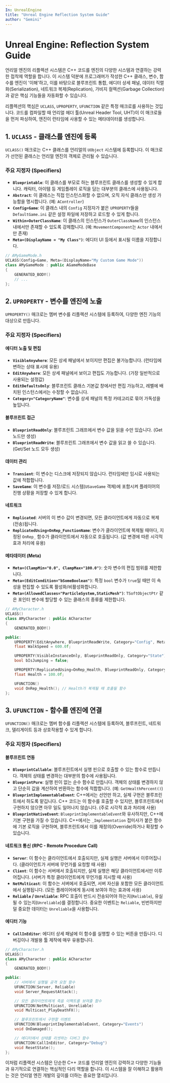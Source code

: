 ```yaml
---
In: UnrealEngine
title: "Unreal Engine Reflection System Guide"
author: "Gemini"
---
```


# Unreal Engine: Reflection System Guide

언리얼 엔진의 리플렉션 시스템은 C++ 코드를 엔진의 다양한 시스템과 연결하는 강력한 접착제 역할을 합니다. 이 시스템 덕분에 프로그래머가 작성한 C++ 클래스, 변수, 함수를 엔진이 '이해'하고, 이를 바탕으로 블루프린트 통합, 에디터 상세 패널, 데이터 직렬화(Serialization), 네트워크 복제(Replication), 가비지 컬렉션(Garbage Collection)과 같은 핵심 기능들을 자동화할 수 있습니다.

리플렉션의 핵심은 `UCLASS`, `UPROPERTY`, `UFUNCTION` 같은 특정 매크로를 사용하는 것입니다. 코드를 컴파일할 때 언리얼 헤더 툴(Unreal Header Tool, UHT)이 이 매크로들을 먼저 파싱하여, 엔진이 런타임에 사용할 수 있는 메타데이터를 생성합니다.

## 1. `UCLASS` - 클래스를 엔진에 등록

`UCLASS()` 매크로는 C++ 클래스를 언리얼의 `UObject` 시스템에 등록합니다. 이 매크로가 선언된 클래스는 언리얼 엔진의 객체로 관리될 수 있습니다.

### 주요 지정자 (Specifiers)

- **`Blueprintable`**: 이 클래스를 부모로 하는 블루프린트 클래스를 생성할 수 있게 합니다. 캐릭터, 아이템 등 게임플레이 로직을 담는 대부분의 클래스에 사용됩니다.
- **`Abstract`**: 이 클래스는 직접 인스턴스화할 수 없으며, 오직 자식 클래스만 생성 가능함을 명시합니다. (예: `AController`)
- **`Config=Game`**: 이 클래스 내의 `Config` 지정자가 붙은 `UPROPERTY`들을 `DefaultGame.ini` 같은 설정 파일에 저장하고 로드할 수 있게 합니다.
- **`Within=OuterClassName`**: 이 클래스의 인스턴스가 `OuterClassName`의 인스턴스 내에서만 존재할 수 있도록 강제합니다. (예: `MovementComponent`는 `Actor` 내에서만 존재)
- **`Meta=(DisplayName = "My Class")`**: 에디터 UI 등에서 표시될 이름을 지정합니다.

```cpp
// AMyGameMode.h
UCLASS(Config=Game, Meta=(DisplayName="My Custom Game Mode"))
class AMyGameMode : public AGameModeBase
{
    GENERATED_BODY()
    // ...
};
```

## 2. `UPROPERTY` - 변수를 엔진에 노출

`UPROPERTY()` 매크로는 멤버 변수를 리플렉션 시스템에 등록하여, 다양한 엔진 기능의 대상으로 만듭니다.

### 주요 지정자 (Specifiers)

#### 에디터 노출 및 편집
- **`VisibleAnywhere`**: 모든 상세 패널에서 보이지만 편집은 불가능합니다. (런타임에 변하는 상태 표시에 유용)
- **`EditAnywhere`**: 모든 상세 패널에서 보이고 편집도 가능합니다. (가장 일반적으로 사용되는 설정값)
- **`EditDefaultsOnly`**: 블루프린트 클래스 기본값 창에서만 편집 가능하고, 레벨에 배치된 인스턴스에서는 수정할 수 없습니다.
- **`Category="CategoryName"`**: 변수를 상세 패널의 특정 카테고리로 묶어 가독성을 높입니다.

#### 블루프린트 접근
- **`BlueprintReadOnly`**: 블루프린트 그래프에서 변수 값을 읽을 수만 있습니다. (Get 노드만 생성)
- **`BlueprintReadWrite`**: 블루프린트 그래프에서 변수 값을 읽고 쓸 수 있습니다. (Get/Set 노드 모두 생성)

#### 데이터 관리
- **`Transient`**: 이 변수는 디스크에 저장되지 않습니다. 런타임에만 임시로 사용되는 값에 적합합니다.
- **`SaveGame`**: 이 변수를 저장/로드 시스템(`USaveGame` 객체)에 포함시켜 플레이어의 진행 상황을 저장할 수 있게 합니다.

#### 네트워크
- **`Replicated`**: 서버의 이 변수 값이 변경되면, 모든 클라이언트에게 자동으로 복제(전송)됩니다.
- **`ReplicatedUsing=OnRep_FunctionName`**: 변수가 클라이언트에 복제될 때마다, 지정된 `OnRep_` 함수가 클라이언트에서 자동으로 호출됩니다. (값 변경에 따른 시각적 효과 처리에 유용)

#### 메타데이터 (Meta)
- **`Meta=(ClampMin="0.0", ClampMax="100.0")`**: 숫자 변수의 편집 범위를 제한합니다.
- **`Meta=(EditCondition="bSomeBoolean")`**: 특정 `bool` 변수가 `true`일 때만 이 속성을 편집할 수 있도록 활성화/비활성화합니다.
- **`Meta=(AllowedClasses="ParticleSystem,StaticMesh")`**: `TSoftObjectPtr` 같은 포인터 변수에 할당할 수 있는 클래스의 종류를 제한합니다.

```cpp
// AMyCharacter.h
UCLASS()
class AMyCharacter : public ACharacter
{
    GENERATED_BODY()

public:
    UPROPERTY(EditAnywhere, BlueprintReadWrite, Category="Config", Meta=(ClampMin="1.0"))
    float WalkSpeed = 600.0f;

    UPROPERTY(VisibleInstanceOnly, BlueprintReadOnly, Category="State")
    bool bIsJumping = false;

    UPROPERTY(ReplicatedUsing=OnRep_Health, BlueprintReadOnly, Category="State", SaveGame)
    float Health = 100.0f;

    UFUNCTION()
    void OnRep_Health(); // Health가 복제될 때 호출될 함수
};
```

## 3. `UFUNCTION` - 함수를 엔진에 연결

`UFUNCTION()` 매크로는 멤버 함수를 리플렉션 시스템에 등록하여, 블루프린트, 네트워크, 델리게이트 등과 상호작용할 수 있게 합니다.

### 주요 지정자 (Specifiers)

#### 블루프린트 연동
- **`BlueprintCallable`**: 블루프린트에서 실행 핀으로 호출할 수 있는 함수로 만듭니다. 객체의 상태를 변경하는 대부분의 함수에 사용됩니다.
- **`BlueprintPure`**: 실행 핀이 없는 순수 함수로 만듭니다. 객체의 상태를 변경하지 않고 단순히 값을 계산하여 반환하는 함수에 적합합니다. (예: `GetHealthPercent()`)
- **`BlueprintImplementableEvent`**: C++에서는 선언만 하고, 실제 구현은 블루프린트에서 하도록 맡깁니다. C++ 코드는 이 함수를 호출할 수 있지만, 블루프린트에서 구현하지 않으면 아무 일도 일어나지 않습니다. (주로 시각적 효과 처리에 사용)
- **`BlueprintNativeEvent`**: `BlueprintImplementableEvent`와 유사하지만, C++에 기본 구현을 가질 수 있습니다. C++에서는 `_Implementation` 접미사가 붙은 함수에 기본 로직을 구현하며, 블루프린트에서 이를 재정의(Override)하거나 확장할 수 있습니다.

#### 네트워크 통신 (RPC - Remote Procedure Call)
- **`Server`**: 이 함수는 클라이언트에서 호출되지만, 실제 실행은 서버에서 이루어집니다. (클라이언트가 서버에 무언가를 요청할 때 사용)
- **`Client`**: 이 함수는 서버에서 호출되지만, 실제 실행은 해당 클라이언트에서만 이루어집니다. (서버가 특정 클라이언트에게 무언가를 지시할 때 사용)
- **`NetMulticast`**: 이 함수는 서버에서 호출되면, 서버 자신을 포함한 모든 클라이언트에서 실행됩니다. (모든 플레이어에게 동시에 보여야 하는 효과에 사용)
- **`Reliable` / `Unreliable`**: RPC 호출이 반드시 전송되어야 하는지(`Reliable`), 유실될 수 있는지(`Unreliable`)를 결정합니다. 중요한 이벤트는 `Reliable`, 빈번하지만 덜 중요한 데이터는 `Unreliable`을 사용합니다.

#### 에디터 기능
- **`CallInEditor`**: 에디터 상세 패널에 이 함수를 실행할 수 있는 버튼을 만듭니다. 디버깅이나 개발용 툴 제작에 매우 유용합니다.

```cpp
// AMyCharacter.h
UCLASS()
class AMyCharacter : public ACharacter
{
    GENERATED_BODY()

public:
    // 서버에서 실행될 공격 요청 함수
    UFUNCTION(Server, Reliable)
    void Server_RequestAttack();

    // 모든 클라이언트에게 죽음 이펙트를 보여줄 함수
    UFUNCTION(NetMulticast, Unreliable)
    void Multicast_PlayDeathFX();

    // 블루프린트에서 구현할 이벤트
    UFUNCTION(BlueprintImplementableEvent, Category="Events")
    void OnDamaged();

    // 에디터에서 상태를 리셋하는 디버그 함수
    UFUNCTION(CallInEditor, Category="Debug")
    void ResetState();
};
```

이처럼 리플렉션 시스템은 단순한 C++ 코드를 언리얼 엔진의 강력하고 다양한 기능들과 유기적으로 연결하는 핵심적인 다리 역할을 합니다. 이 시스템을 잘 이해하고 활용하는 것은 언리얼 엔진 개발의 깊이를 더하는 중요한 열쇠입니다.
